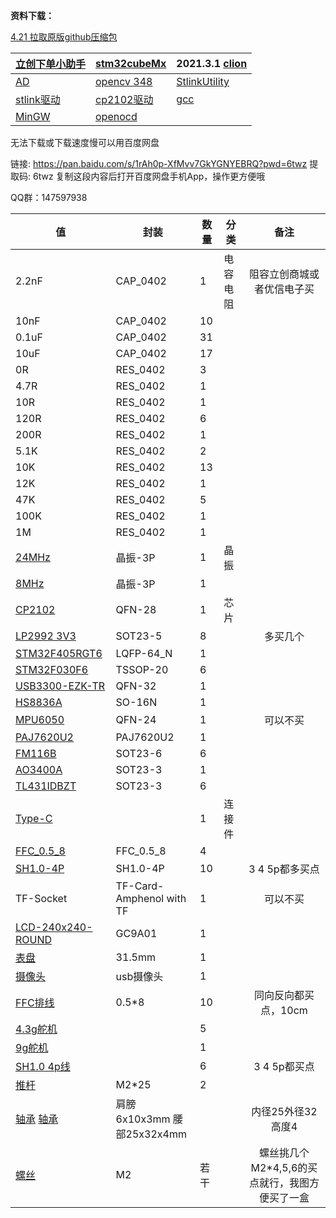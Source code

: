 **资料下载：**

[4.21 拉取原版github压缩包](https://link.jscdn.cn/sharepoint/aHR0cHM6Ly90eHA2NjYtbXkuc2hhcmVwb2ludC5jb20vOnU6L2cvcGVyc29uYWwvdHhwX3R4cDY2Nl9vbm1pY3Jvc29mdF9jb20vRVc3bFRJa2hVVjVDbDhLY2VtZTAwUWNCRWZPQlZEbFFUN0pZdjRZYnFPZHVYdz9lPXZFdUQ1NA.zip)						

| [立创下单小助手](https://link.jscdn.cn/sharepoint/aHR0cHM6Ly90eHA2NjYtbXkuc2hhcmVwb2ludC5jb20vOnU6L2cvcGVyc29uYWwvdHhwX3R4cDY2Nl9vbm1pY3Jvc29mdF9jb20vRVdqb1YwWTRCZHBIbmV0RzRuRXN5V1FCWTV5UERxSDN2d1QtM0FCWHFmVFNzdz9lPWpHYkt3UA.zip) | [stm32cubeMx](https://link.jscdn.cn/sharepoint/aHR0cHM6Ly90eHA2NjYtbXkuc2hhcmVwb2ludC5jb20vOnU6L2cvcGVyc29uYWwvdHhwX3R4cDY2Nl9vbm1pY3Jvc29mdF9jb20vRVNDVFFyTXZ4NFpQdDF4SUVjc1BaSklCNVV4dFZmM2hiVXIzWEdHZkJmTUhjQT9lPXFqenZ6Ng.zip) | 2021.3.1 [clion](https://link.jscdn.cn/sharepoint/aHR0cHM6Ly90eHA2NjYtbXkuc2hhcmVwb2ludC5jb20vOnU6L2cvcGVyc29uYWwvdHhwX3R4cDY2Nl9vbm1pY3Jvc29mdF9jb20vRWRySGJ5NHB4WXBLcHQ5UFR0ZnJXSE1CbUFfcnBxWGtCS0lCb3pmN3FFMVJHQT9lPU9jZ1V6MA.zip) |
| ------------------------------------------------------------ | ------------------------------------------------------------ | ------------------------------------------------------------ |
| [AD](https://link.jscdn.cn/sharepoint/aHR0cHM6Ly90eHA2NjYtbXkuc2hhcmVwb2ludC5jb20vOnU6L2cvcGVyc29uYWwvdHhwX3R4cDY2Nl9vbm1pY3Jvc29mdF9jb20vRVpLakJ0aVlsNUJQclZ1N09yZFk4X3NCMVhGeEstdUh5MmtJZGdtczFJRkRNZz9lPUNsQTF4SA.zip) | [opencv 348](https://link.jscdn.cn/sharepoint/aHR0cHM6Ly90eHA2NjYtbXkuc2hhcmVwb2ludC5jb20vOnU6L2cvcGVyc29uYWwvdHhwX3R4cDY2Nl9vbm1pY3Jvc29mdF9jb20vRVhhLTRxSkIxdzlLdlpvd0ZKajNZNklCbkJ1bjg4RGdLUHp0YWpPRkpqQnlzQT9lPTBlakFqbA..exe) | [StlinkUtility](https://link.jscdn.cn/sharepoint/aHR0cHM6Ly90eHA2NjYtbXkuc2hhcmVwb2ludC5jb20vOnU6L2cvcGVyc29uYWwvdHhwX3R4cDY2Nl9vbm1pY3Jvc29mdF9jb20vRVNVc2czZXdrckZNcDBva1dwNkZXcUlCamhmZjV4cHZsVzEtVEJQc1JoV29LQT9lPW1wZGJmUg.zip) |
| [stlink驱动](https://link.jscdn.cn/sharepoint/aHR0cHM6Ly90eHA2NjYtbXkuc2hhcmVwb2ludC5jb20vOnU6L2cvcGVyc29uYWwvdHhwX3R4cDY2Nl9vbm1pY3Jvc29mdF9jb20vRVJ6a0ZzUno0SDVJcEdBTTdCdjUxY1FCSXdGcGhiN1kxR0g0cWpKc19EWmhXdz9lPUl4dWdlVA.zip) | [cp2102驱动 ](https://link.jscdn.cn/sharepoint/aHR0cHM6Ly90eHA2NjYtbXkuc2hhcmVwb2ludC5jb20vOnU6L2cvcGVyc29uYWwvdHhwX3R4cDY2Nl9vbm1pY3Jvc29mdF9jb20vRWVkU2xyZzM5TlZNajFoNDF6Um9YandCdUpYc1I4WGlBNTZwSUZRUUVvM19mQT9lPXVDcDdUdg.zip) | [gcc](https://link.jscdn.cn/sharepoint/aHR0cHM6Ly90eHA2NjYtbXkuc2hhcmVwb2ludC5jb20vOnU6L2cvcGVyc29uYWwvdHhwX3R4cDY2Nl9vbm1pY3Jvc29mdF9jb20vRWR1V3pJWW9haVZDdEF1a3gwVERXY0FCaWhnV3YtREZ1M1JodkdreXRqckZMZz9lPTk4dllENw.zip) |
| [MinGW](https://link.jscdn.cn/sharepoint/aHR0cHM6Ly90eHA2NjYtbXkuc2hhcmVwb2ludC5jb20vOnU6L2cvcGVyc29uYWwvdHhwX3R4cDY2Nl9vbm1pY3Jvc29mdF9jb20vRVEzQ2d2bjhrZ1JQcFJtWGVRSGJEWElCNEJ1dnRxVHl6eElyMkoxT1VsdXRrdz9lPXRjbzVpdA.zip) | [openocd](https://link.jscdn.cn/sharepoint/aHR0cHM6Ly90eHA2NjYtbXkuc2hhcmVwb2ludC5jb20vOnU6L2cvcGVyc29uYWwvdHhwX3R4cDY2Nl9vbm1pY3Jvc29mdF9jb20vRVctazg0LUcwZ05NdDk3SGF0TFl3MXdCZ0VPY29QLWphLUhxTDd6THlHLUY1QT9lPTdJa0ROYg.zip) |                                                              |

无法下载或下载速度慢可以用百度网盘

链接: https://pan.baidu.com/s/1rAh0p-XfMvv7GkYGNYEBRQ?pwd=6twz 提取码: 6twz 复制这段内容后打开百度网盘手机App，操作更方便哦

QQ群：147597938

| 值                                                           | 封装                       | 数量 | 分类     |                      备注                      |
| ------------------------------------------------------------ | -------------------------- | ---- | -------- | :--------------------------------------------: |
| 2.2nF                                                        | CAP_0402                   | 1    | 电容电阻 |           阻容立创商城或者优信电子买           |
| 10nF                                                         | CAP_0402                   | 10   |          |                                                |
| 0.1uF                                                        | CAP_0402                   | 31   |          |                                                |
| 10uF                                                         | CAP_0402                   | 17   |          |                                                |
| 0R                                                           | RES_0402                   | 3    |          |                                                |
| 4.7R                                                         | RES_0402                   | 1    |          |                                                |
| 10R                                                          | RES_0402                   | 1    |          |                                                |
| 120R                                                         | RES_0402                   | 6    |          |                                                |
| 200R                                                         | RES_0402                   | 1    |          |                                                |
| 5.1K                                                         | RES_0402                   | 2    |          |                                                |
| 10K                                                          | RES_0402                   | 13   |          |                                                |
| 12K                                                          | RES_0402                   | 1    |          |                                                |
| 47K                                                          | RES_0402                   | 5    |          |                                                |
| 100K                                                         | RES_0402                   | 1    |          |                                                |
| 1M                                                           | RES_0402                   | 1    |          |                                                |
| [24MHz](https://item.taobao.com/item.htm?spm=a1z09.2.0.0.1f3c2e8df9Af9i&id=569633363622&_u=b20q7cgb7b7b) | 晶振-3P                    | 1    | 晶振     |                                                |
| [8MHz](https://item.taobao.com/item.htm?spm=a1z09.2.0.0.1f3c2e8df9Af9i&id=569633363622&_u=b20q7cgb7b7b) | 晶振-3P                    | 1    |          |                                                |
| [CP2102](https://item.taobao.com/item.htm?spm=a1z10.3-c-s.w4002-21223910208.11.38616a4bJvtoO5&id=522575454240) | QFN-28                     | 1    | 芯片     |                                                |
| [LP2992 3V3](https://item.taobao.com/item.htm?spm=a1z09.2.0.0.67002e8dJ6XlJx&id=600231832095&_u=b20q7cgbdd1c) | SOT23-5                    | 8    |          |                    多买几个                    |
| [STM32F405RGT6](https://item.taobao.com/item.htm?spm=2013.1.w4018-21223910180.7.37634c481b1TNL&scm=1007.11837.279802.0&id=522577756409&pvid=aa1f18aa-1d2d-4c48-aca4-2510d8bd8b76) | LQFP-64_N                  | 1    |          |                                                |
| [STM32F030F6](https://item.taobao.com/item.htm?spm=a1z0d.6639537.1997196601.14.6ce87484rl1x1l&id=522554611977) | TSSOP-20                   | 6    |          |                                                |
| [USB3300-EZK-TR](https://item.taobao.com/item.htm?spm=a1z09.2.0.0.1f3c2e8df9Af9i&id=615706097828&_u=b20q7cgb7b9f) | QFN-32                     | 1    |          |                                                |
| [HS8836A](https://item.taobao.com/item.htm?spm=a1z09.2.0.0.5cf62e8dtZRRxc&id=595763295882&_u=p20q7cgb9d59) | SO-16N                     | 1    |          |                                                |
| [MPU6050](https://item.taobao.com/item.htm?spm=a1z10.3-c-s.w4002-21223910208.13.12246a4bkkMiAU&id=522575310310) | QFN-24                     | 1    |          |                    可以不买                    |
| [PAJ7620U2](https://item.taobao.com/item.htm?spm=a1z09.2.0.0.1f3c2e8df9Af9i&id=571178228286&_u=b20q7cgb3b28) | PAJ7620U2                  | 1    |          |                                                |
| [FM116B](https://item.taobao.com/item.htm?spm=a1z09.2.0.0.1f3c2e8df9Af9i&id=618979113359&_u=b20q7cgb4a9d) | SOT23-6                    | 6    |          |                                                |
| [AO3400A](https://item.taobao.com/item.htm?spm=a1z10.3-c-s.w4002-21223910208.9.43706a4bLb8vCV&id=522574089119) | SOT23-3                    | 1    |          |                                                |
| [TL431IDBZT](https://item.taobao.com/item.htm?spm=a1z09.2.0.0.67002e8dJ6XlJx&id=554339815306&_u=b20q7cgbc675) | SOT23-3                    | 6    |          |                                                |
| [Type-C](https://item.taobao.com/item.htm?spm=a1z09.2.0.0.62442e8demH03x&id=573090887123&_u=g20q7cgb5a83) |                            | 1    | 连接件   |                                                |
| [FFC_0.5_8](https://item.taobao.com/item.htm?spm=a1z09.2.0.0.62442e8dmareSl&id=552629356951&_u=g20q7cgb4b1f) | FFC_0.5_8                  | 4    |          |                                                |
| [SH1.0-4P](https://item.taobao.com/item.htm?spm=a1z09.2.0.0.62442e8demH03x&id=565715285795&_u=g20q7cgbab7d) | SH1.0-4P                   | 10   |          |                 3 4 5p都多买点                 |
| TF-Socket                                                    | TF-Card-Amphenol with TF   | 1    |          |                    可以不买                    |
| [LCD-240x240-ROUND](https://item.taobao.com/item.htm?spm=a1z10.3-c-s.w4002-21223910208.30.702c6a4b7BuIxy&id=665316624303) | GC9A01                     | 1    |          |                                                |
| [表盘](https://item.taobao.com/item.htm?spm=a1z09.2.0.0.1f3c2e8df9Af9i&id=624702562166&_u=b20q7cgb2244) | 31.5mm                     | 1    |          |                                                |
| [摄像头](https://item.taobao.com/item.htm?spm=a1z09.2.0.0.1f3c2e8df9Af9i&id=567717780577&_u=b20q7cgb6b84) | usb摄像头                  | 1    |          |                                                |
| [FFC排线](https://item.taobao.com/item.htm?spm=a1z09.2.0.0.5cf62e8dtZRRxc&id=549590794021&_u=p20q7cgb7a40) | 0.5*8                      | 10   |          |              同向反向都买点，10cm              |
| [4.3g舵机](https://item.taobao.com/item.htm?spm=a1z09.2.0.0.1f3c2e8df9Af9i&id=601889539677&_u=b20q7cgb34d4) |                            | 5    |          |                                                |
| [9g舵机](https://item.taobao.com/item.htm?spm=a1z09.2.0.0.5cf62e8dtZRRxc&id=577455964879&_u=p20q7cgb27e6) |                            | 1    |          |                                                |
| [SH1.0 4p线](https://item.taobao.com/item.htm?spm=a1z09.2.0.0.62442e8demH03x&id=565360096163&_u=g20q7cgb107d) |                            | 6    |          |                  3 4 5p都买点                  |
| [推杆](https://item.taobao.com/item.htm?spm=a1z09.2.0.0.1f3c2e8df9Af9i&id=597058278501&_u=b20q7cgb396b) | M2*25                      | 2    |          |                                                |
| [轴承](https://item.taobao.com/item.htm?spm=a1z09.2.0.0.1f3c2e8df9Af9i&id=550670695721&_u=b20q7cgbace2)      [轴承](https://item.taobao.com/item.htm?spm=a1z09.2.0.0.1f3c2e8df9Af9i&id=626925470285&_u=b20q7cgbb95a) | 肩膀6x10x3mm 腰部25x32x4mm |      |          |               内径25外径32高度4                |
| [螺丝](https://item.taobao.com/item.htm?spm=a1z09.2.0.0.1f3c2e8df9Af9i&id=571154046536&_u=b20q7cgb74bb) | M2                         | 若干 |          | 螺丝挑几个M2*4,5,6的买点就行，我图方便买了一盒 |
